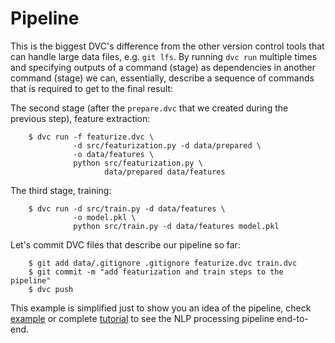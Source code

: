 # Pipeline

This is the biggest DVC's difference from the other version control tools that
can handle large data files, e.g. `git lfs`. By running `dvc run` multiple times
and specifying outputs of a command (stage) as dependencies in another command
(stage) we can, essentially, describe a sequence of commands that is required to
get to the final result:

The second stage (after the `prepare.dvc` that we created during the previous
step), feature extraction:

```dvc
    $ dvc run -f featurize.dvc \
              -d src/featurization.py -d data/prepared \
              -o data/features \
              python src/featurization.py \
                     data/prepared data/features
```

The third stage, training:

```dvc
    $ dvc run -d src/train.py -d data/features \
              -o model.pkl \
              python src/train.py -d data/features model.pkl
```

Let's commit DVC files that describe our pipeline so far:

```dvc
    $ git add data/.gitignore .gitignore featurize.dvc train.dvc
    $ git commit -m "add featurization and train steps to the pipeline"
    $ dvc push
```

This example is simplified just to show you an idea of the pipeline, check
[example](/doc/get-started/example-pipeline) or complete
[tutorial](/doc/tutorial) to see the NLP processing pipeline end-to-end.
